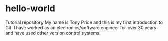 # hello-world
Tutorial repository
My name is Tony Price and this is my first introduction to Git. I have worked as an electronics/software engineer for over 30 years and have used other version control systems.
